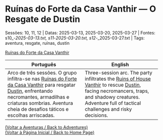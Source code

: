 
# Ruínas do Forte da Casa Vanthir — O Resgate de Dustin

Sessões: 10, 11, 12 | Datas: 2025-03-13, 2025-03-20, 2025-03-27 | Fontes: s10_-_2025-03-13.txt, s11_-_2025-03-20.txt, s12_-_2025-03-27.txt | Tags: aventura, resgate, ruínas, dustin

[Ruínas do Forte da Casa Vanthir](resgate_de_dustin_ruinas_forte_vanthir.png)

| Português | English |
|-----------|---------|
| Arco de três sessões. O grupo infiltra-se nas [Ruínas do Forte da Casa Vanthir](ruinas_do_forte_da_casa_vanthir.md) para resgatar [Dustin](dustin.md), enfrentando necromantes, armadilhas e criaturas sombrias. Aventura cheia de desafios táticos e escolhas arriscadas. | Three-session arc. The party infiltrates the [Ruins of House Vanthir](ruinas_do_forte_da_casa_vanthir.md) to rescue [Dustin](dustin.md), facing necromancers, traps, and shadowy creatures. Adventure full of tactical challenges and risky decisions. |

[(Voltar a Aventuras / Back to Adventures)](aventuras.md)  
[(Voltar à Página Inicial / Back to Home Page)](index.md)

